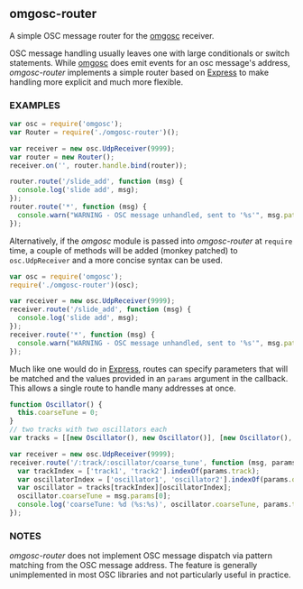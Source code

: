 ## omgosc-router
A simple OSC message router for the [omgosc](https://github.com/deanm/omgosc) receiver.

OSC message handling usually leaves one with large conditionals or switch statements. While [omgosc](https://github.com/deanm/omgosc) does emit events for an osc message's address, *omgosc-router* implements a simple router based on [Express](https://github.com/visionmedia/express) to make handling more explicit and much more flexible.

### EXAMPLES
```javascript
var osc = require('omgosc');
var Router = require('./omgosc-router')();

var receiver = new osc.UdpReceiver(9999);
var router = new Router();
receiver.on('', router.handle.bind(router));

router.route('/slide_add', function (msg) {
  console.log('slide add', msg);
});
router.route('*', function (msg) {
  console.warn("WARNING - OSC message unhandled, sent to '%s'", msg.path);
});
```

Alternatively, if the *omgosc* module is passed into *omgosc-router* at `require` time, a couple of methods will be added (monkey patched) to `osc.UdpReceiver` and a more concise syntax can be used.
```javascript
var osc = require('omgosc');
require('./omgosc-router')(osc);

var receiver = new osc.UdpReceiver(9999);
receiver.route('/slide_add', function (msg) {
  console.log('slide add', msg);
});
receiver.route('*', function (msg) {
  console.warn("WARNING - OSC message unhandled, sent to '%s'", msg.path);
});
```

Much like one would do in [Express](https://github.com/visionmedia/express), routes can specify parameters that will be matched and the values provided in an `params` argument in the callback. This allows a single route to handle many addresses at once.
```javascript
function Oscillator() {
  this.coarseTune = 0;
}
// two tracks with two oscillators each
var tracks = [[new Oscillator(), new Oscillator()], [new Oscillator(), new Oscillator()]];

var receiver = new osc.UdpReceiver(9999);
receiver.route('/:track/:oscillator/coarse_tune', function (msg, params) {
  var trackIndex = ['track1', 'track2'].indexOf(params.track);
  var oscillatorIndex = ['oscillator1', 'oscillator2'].indexOf(params.oscillator);
  var oscillator = tracks[trackIndex][oscillatorIndex];
  oscillator.coarseTune = msg.params[0];
  console.log('coarseTune: %d (%s:%s)', oscillator.coarseTune, params.track, params.oscillator);
});
```

### NOTES
*omgosc-router* does not implement OSC message dispatch via pattern matching from the OSC message address. The feature is generally unimplemented in most OSC libraries and not particularly useful in practice.
